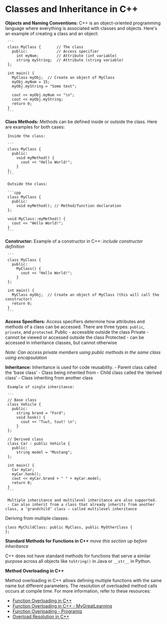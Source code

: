 # Classes and Inheritance in C++

**Objects and Naming Conventions:**
     C++ is an object-oriented programming language where everything is associated with classes and objects. Here's an example of creating a class and an object:

     ```
     class MyClass {       // The class
       public:             // Access specifier
         int myNum;        // Attribute (int variable)
         string myString;  // Attribute (string variable)
     };

     int main() {
       MyClass myObj;  // Create an object of MyClass
       myObj.myNum = 15; 
       myObj.myString = "Some text";

       cout << myObj.myNum << "\n";
       cout << myObj.myString;
       return 0;
     }
     ```

**Class Methods:**
     Methods can be defined inside or outside the class. Here are examples for both cases:

     Inside the class:

     ```
     class MyClass {
       public:
         void myMethod() {
           cout << "Hello World!";
         }
     };
     ```

     Outside the class:

     ```cpp
     class MyClass {
       public:
         void myMethod(); // Method/function declaration
     };

     void MyClass::myMethod() {
       cout << "Hello World!";
     }
     ```

**Constructor:**
     Example of a constructor in C++:     *include constructor definition*

     ```
     class MyClass {
       public:
         MyClass() {
           cout << "Hello World!";
         }
     };

     int main() {
       MyClass myObj;  // Create an object of MyClass (this will call the constructor)
       return 0;
     }
     ```
   
**Access Specifiers:**
     Access specifiers determine how attributes and methods of a class can be accessed. There are three types: `public`, `private`, and `protected`.
      Public - accessible outside the class
      Private - cannot be viewed or accessed outside the class
      Protected - can be accessed in inheritance classes, but cannot otherwise
      
*Note: Can access private members using public methods in the same class using encapsulation*


**Inheritance:**
     Inheritance is used for code reusability. 
     - Parent class called the ‘base class’ 
        - Class being inherited from
     - Child class called the ‘derived class’
        - Class inheriting from another class
     
     Example of single inheritance:

     ```
     // Base class
     class Vehicle {
       public:
         string brand = "Ford";
         void honk() {
           cout << "Tuut, tuut! \n";
         }
     };

     // Derived class
     class Car : public Vehicle {
       public:
         string model = "Mustang";
     };

     int main() {
       Car myCar;
       myCar.honk();
       cout << myCar.brand + " " + myCar.model;
       return 0;
     }
     ```
   
     Multiple inheritance and multilevel inheritance are also supported.
     - Can also inherit from a class that already inherits from another class, a ‘grandchild’ class – called multilevel inheritance

Deriving from multiple classes:

```
class MyChildClass: public MyClass, public MyOtherClass {
};
```

**Standard Methods for Functions in C++**       *move this section up before inheritance*

   C++ does not have standard methods for functions that serve a similar purpose across all objects like `toString()` in Java or `__str__` in Python.

**Method Overloading in C++**

   Method overloading in C++ allows defining multiple functions with the same name but different parameters. The resolution of overloaded method calls occurs at compile time. For more information, refer to these resources:

   - [Function Overloading in C++](https://www.geeksforgeeks.org/function-overloading-c/)
   - [Function Overloading in C++ - MyGreatLearning](https://www.mygreatlearning.com/blog/function-overloading-in-cpp/)
   - [Function Overloading - Programiz](https://www.programiz.com/cpp-programming/function-overloading)
   - [Overload Resolution in C++](https://www.ibm.com/docs/en/i/7.5?topic=only-overload-resolution-c)
